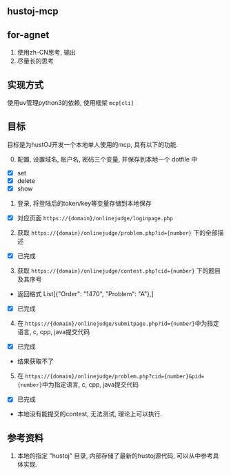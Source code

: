## hustoj-mcp

## for-agnet

1. 使用zh-CN思考, 输出
2. 尽量长的思考

## 实现方式

使用uv管理python3的依赖, 使用框架 `mcp[cli]`

## 目标

目标是为hustOJ开发一个本地单人使用的mcp, 具有以下的功能.

0. 配置, 设置域名, 账户名, 密码三个变量, 并保存到本地一个 dotfile 中
  + [x] set
  + [x] delete
  + [x] show
1. 登录, 将登陆后的token/key等变量存储到本地保存
  + [x] 对应页面 `https://{domain}/onlinejudge/loginpage.php`
2. 获取 `https://{domain}/onlinejudge/problem.php?id={number}` 下的全部描述
  + [x] 已完成
3. 获取 `https://{domain}/onlinejudge/contest.php?cid={number}` 下的题目及其序号
  + 返回格式 List[{"Order": "1470", "Problem": "A"},]
  + [x] 已完成
4. 在 `https://{domain}/onlinejudge/submitpage.php?id={number}`中为指定语言, c, cpp, java提交代码
  + [x] 已完成
  + 结果获取不了
5. 在 `https://{domain}/onlinejudge/problem.php?cid={number}&pid={number}`中为指定语言, c, cpp, java提交代码
  + [x] 已完成
  + 本地没有能提交的contest, 无法测试, 理论上可以执行.

## 参考资料

1. 本地的指定 "hustoj" 目录, 内部存储了最新的hustoj源代码, 可以从中参考具体实现.
